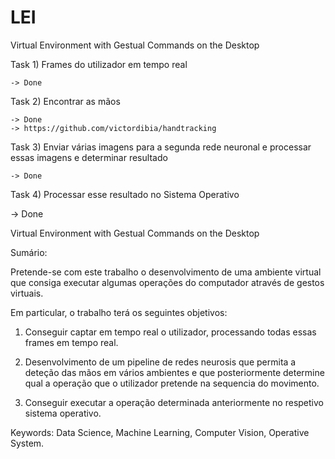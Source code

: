 # LEI
Virtual Environment with Gestual Commands on the Desktop


Task 1) Frames do utilizador em tempo real

    -> Done

Task 2) Encontrar as mãos
    
    -> Done
    -> https://github.com/victordibia/handtracking

Task 3) Enviar várias imagens para a segunda rede neuronal e processar essas imagens e determinar resultado

    -> Done

Task 4) Processar esse resultado no Sistema Operativo

   -> Done


Virtual Environment with Gestual Commands on the Desktop

Sumário:
	
Pretende-se com este trabalho o desenvolvimento de uma ambiente virtual que consiga executar algumas operações do computador através de gestos virtuais.


Em particular, o trabalho terá os seguintes
objetivos: 

1) Conseguir captar em tempo real o utilizador, processando todas essas frames em tempo real.

2) Desenvolvimento de um pipeline de redes neurosis que permita a deteção das mãos em vários ambientes e que posteriormente determine qual a operação que o utilizador pretende na sequencia do movimento.

4) Conseguir executar a operação determinada anteriormente no respetivo sistema operativo.

Keywords: Data Science, Machine Learning, Computer Vision, Operative System.
